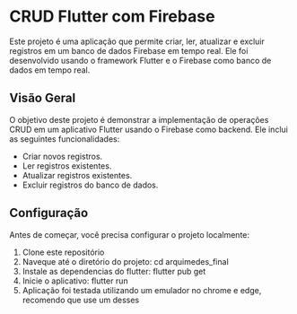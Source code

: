 # CRUD Flutter com Firebase

Este projeto é uma aplicação que permite criar, ler, atualizar e excluir registros em um banco de dados Firebase em tempo real. Ele foi desenvolvido usando o framework Flutter e o Firebase como banco de dados em tempo real.

## Visão Geral

O objetivo deste projeto é demonstrar a implementação de operações CRUD em um aplicativo Flutter usando o Firebase como backend. Ele inclui as seguintes funcionalidades:

- Criar novos registros.
- Ler registros existentes.
- Atualizar registros existentes.
- Excluir registros do banco de dados.

## Configuração

Antes de começar, você precisa configurar o projeto localmente:

1. Clone este repositório
2. Naveque até o diretório do projeto: cd arquimedes_final
3. Instale as dependencias do flutter: flutter pub get 
4. Inicie o aplicativo: flutter run
5. Aplicação foi testada utilizando um emulador no chrome e edge, recomendo que use um desses

 
